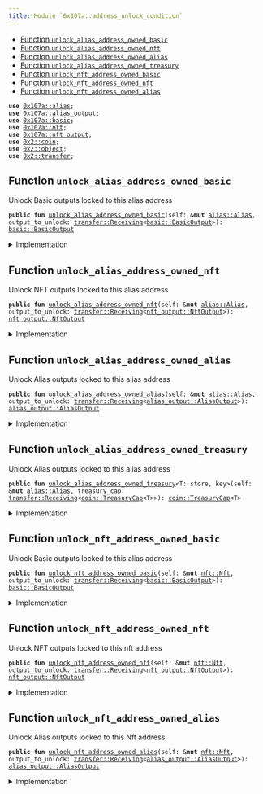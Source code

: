 ```yaml
---
title: Module `0x107a::address_unlock_condition`
---
```




-  [Function `unlock_alias_address_owned_basic`](#0x107a_address_unlock_condition_unlock_alias_address_owned_basic)
-  [Function `unlock_alias_address_owned_nft`](#0x107a_address_unlock_condition_unlock_alias_address_owned_nft)
-  [Function `unlock_alias_address_owned_alias`](#0x107a_address_unlock_condition_unlock_alias_address_owned_alias)
-  [Function `unlock_alias_address_owned_treasury`](#0x107a_address_unlock_condition_unlock_alias_address_owned_treasury)
-  [Function `unlock_nft_address_owned_basic`](#0x107a_address_unlock_condition_unlock_nft_address_owned_basic)
-  [Function `unlock_nft_address_owned_nft`](#0x107a_address_unlock_condition_unlock_nft_address_owned_nft)
-  [Function `unlock_nft_address_owned_alias`](#0x107a_address_unlock_condition_unlock_nft_address_owned_alias)


<pre><code><b>use</b> <a href="alias.md#0x107a_alias">0x107a::alias</a>;
<b>use</b> <a href="alias_output.md#0x107a_alias_output">0x107a::alias_output</a>;
<b>use</b> <a href="basic.md#0x107a_basic">0x107a::basic</a>;
<b>use</b> <a href="nft.md#0x107a_nft">0x107a::nft</a>;
<b>use</b> <a href="nft_output.md#0x107a_nft_output">0x107a::nft_output</a>;
<b>use</b> <a href="../sui-framework/coin.md#0x2_coin">0x2::coin</a>;
<b>use</b> <a href="../sui-framework/object.md#0x2_object">0x2::object</a>;
<b>use</b> <a href="../sui-framework/transfer.md#0x2_transfer">0x2::transfer</a>;
</code></pre>



<a name="0x107a_address_unlock_condition_unlock_alias_address_owned_basic"></a>

## Function `unlock_alias_address_owned_basic`

Unlock Basic outputs locked to this alias address


<pre><code><b>public</b> <b>fun</b> <a href="address_unlock_condition.md#0x107a_address_unlock_condition_unlock_alias_address_owned_basic">unlock_alias_address_owned_basic</a>(self: &<b>mut</b> <a href="alias.md#0x107a_alias_Alias">alias::Alias</a>, output_to_unlock: <a href="../sui-framework/transfer.md#0x2_transfer_Receiving">transfer::Receiving</a>&lt;<a href="basic.md#0x107a_basic_BasicOutput">basic::BasicOutput</a>&gt;): <a href="basic.md#0x107a_basic_BasicOutput">basic::BasicOutput</a>
</code></pre>



<details>
<summary>Implementation</summary>


<pre><code><b>public</b> <b>fun</b> <a href="address_unlock_condition.md#0x107a_address_unlock_condition_unlock_alias_address_owned_basic">unlock_alias_address_owned_basic</a>(
  self: &<b>mut</b> Alias,
  output_to_unlock: Receiving&lt;BasicOutput&gt;,
  ): BasicOutput {
    <a href="basic.md#0x107a_basic_receive">basic::receive</a>(self.id(), output_to_unlock)
}
</code></pre>



</details>

<a name="0x107a_address_unlock_condition_unlock_alias_address_owned_nft"></a>

## Function `unlock_alias_address_owned_nft`

Unlock NFT outputs locked to this alias address


<pre><code><b>public</b> <b>fun</b> <a href="address_unlock_condition.md#0x107a_address_unlock_condition_unlock_alias_address_owned_nft">unlock_alias_address_owned_nft</a>(self: &<b>mut</b> <a href="alias.md#0x107a_alias_Alias">alias::Alias</a>, output_to_unlock: <a href="../sui-framework/transfer.md#0x2_transfer_Receiving">transfer::Receiving</a>&lt;<a href="nft_output.md#0x107a_nft_output_NftOutput">nft_output::NftOutput</a>&gt;): <a href="nft_output.md#0x107a_nft_output_NftOutput">nft_output::NftOutput</a>
</code></pre>



<details>
<summary>Implementation</summary>


<pre><code><b>public</b> <b>fun</b> <a href="address_unlock_condition.md#0x107a_address_unlock_condition_unlock_alias_address_owned_nft">unlock_alias_address_owned_nft</a>(
  self: &<b>mut</b> Alias,
  output_to_unlock: Receiving&lt;NftOutput&gt;,
  ): NftOutput {
    <a href="nft_output.md#0x107a_nft_output_receive">nft_output::receive</a>(self.id(), output_to_unlock)
}
</code></pre>



</details>

<a name="0x107a_address_unlock_condition_unlock_alias_address_owned_alias"></a>

## Function `unlock_alias_address_owned_alias`

Unlock Alias outputs locked to this alias address


<pre><code><b>public</b> <b>fun</b> <a href="address_unlock_condition.md#0x107a_address_unlock_condition_unlock_alias_address_owned_alias">unlock_alias_address_owned_alias</a>(self: &<b>mut</b> <a href="alias.md#0x107a_alias_Alias">alias::Alias</a>, output_to_unlock: <a href="../sui-framework/transfer.md#0x2_transfer_Receiving">transfer::Receiving</a>&lt;<a href="alias_output.md#0x107a_alias_output_AliasOutput">alias_output::AliasOutput</a>&gt;): <a href="alias_output.md#0x107a_alias_output_AliasOutput">alias_output::AliasOutput</a>
</code></pre>



<details>
<summary>Implementation</summary>


<pre><code><b>public</b> <b>fun</b> <a href="address_unlock_condition.md#0x107a_address_unlock_condition_unlock_alias_address_owned_alias">unlock_alias_address_owned_alias</a>(
  self: &<b>mut</b> Alias,
  output_to_unlock: Receiving&lt;AliasOutput&gt;,
  ): AliasOutput {
    <a href="alias_output.md#0x107a_alias_output_receive">alias_output::receive</a>(self.id(), output_to_unlock)
}
</code></pre>



</details>

<a name="0x107a_address_unlock_condition_unlock_alias_address_owned_treasury"></a>

## Function `unlock_alias_address_owned_treasury`

Unlock Alias outputs locked to this alias address


<pre><code><b>public</b> <b>fun</b> <a href="address_unlock_condition.md#0x107a_address_unlock_condition_unlock_alias_address_owned_treasury">unlock_alias_address_owned_treasury</a>&lt;T: store, key&gt;(self: &<b>mut</b> <a href="alias.md#0x107a_alias_Alias">alias::Alias</a>, treasury_cap: <a href="../sui-framework/transfer.md#0x2_transfer_Receiving">transfer::Receiving</a>&lt;<a href="../sui-framework/coin.md#0x2_coin_TreasuryCap">coin::TreasuryCap</a>&lt;T&gt;&gt;): <a href="../sui-framework/coin.md#0x2_coin_TreasuryCap">coin::TreasuryCap</a>&lt;T&gt;
</code></pre>



<details>
<summary>Implementation</summary>


<pre><code><b>public</b> <b>fun</b> <a href="address_unlock_condition.md#0x107a_address_unlock_condition_unlock_alias_address_owned_treasury">unlock_alias_address_owned_treasury</a>&lt;T: key + store&gt;(
  self: &<b>mut</b> Alias,
  treasury_cap: Receiving&lt;TreasuryCap&lt;T&gt;&gt;,
  ): TreasuryCap&lt;T&gt; {
    <a href="../sui-framework/transfer.md#0x2_transfer_public_receive">transfer::public_receive</a>(self.id(), treasury_cap)
}
</code></pre>



</details>

<a name="0x107a_address_unlock_condition_unlock_nft_address_owned_basic"></a>

## Function `unlock_nft_address_owned_basic`

Unlock Basic outputs locked to this alias address


<pre><code><b>public</b> <b>fun</b> <a href="address_unlock_condition.md#0x107a_address_unlock_condition_unlock_nft_address_owned_basic">unlock_nft_address_owned_basic</a>(self: &<b>mut</b> <a href="nft.md#0x107a_nft_Nft">nft::Nft</a>, output_to_unlock: <a href="../sui-framework/transfer.md#0x2_transfer_Receiving">transfer::Receiving</a>&lt;<a href="basic.md#0x107a_basic_BasicOutput">basic::BasicOutput</a>&gt;): <a href="basic.md#0x107a_basic_BasicOutput">basic::BasicOutput</a>
</code></pre>



<details>
<summary>Implementation</summary>


<pre><code><b>public</b> <b>fun</b> <a href="address_unlock_condition.md#0x107a_address_unlock_condition_unlock_nft_address_owned_basic">unlock_nft_address_owned_basic</a>(
  self: &<b>mut</b> Nft,
  output_to_unlock: Receiving&lt;BasicOutput&gt;,
  ): BasicOutput {
    <a href="basic.md#0x107a_basic_receive">basic::receive</a>(self.id(), output_to_unlock)
}
</code></pre>



</details>

<a name="0x107a_address_unlock_condition_unlock_nft_address_owned_nft"></a>

## Function `unlock_nft_address_owned_nft`

Unlock NFT outputs locked to this nft address


<pre><code><b>public</b> <b>fun</b> <a href="address_unlock_condition.md#0x107a_address_unlock_condition_unlock_nft_address_owned_nft">unlock_nft_address_owned_nft</a>(self: &<b>mut</b> <a href="nft.md#0x107a_nft_Nft">nft::Nft</a>, output_to_unlock: <a href="../sui-framework/transfer.md#0x2_transfer_Receiving">transfer::Receiving</a>&lt;<a href="nft_output.md#0x107a_nft_output_NftOutput">nft_output::NftOutput</a>&gt;): <a href="nft_output.md#0x107a_nft_output_NftOutput">nft_output::NftOutput</a>
</code></pre>



<details>
<summary>Implementation</summary>


<pre><code><b>public</b> <b>fun</b> <a href="address_unlock_condition.md#0x107a_address_unlock_condition_unlock_nft_address_owned_nft">unlock_nft_address_owned_nft</a>(
  self: &<b>mut</b> Nft,
  output_to_unlock: Receiving&lt;NftOutput&gt;,
  ): NftOutput {
    <a href="nft_output.md#0x107a_nft_output_receive">nft_output::receive</a>(self.id(), output_to_unlock)
}
</code></pre>



</details>

<a name="0x107a_address_unlock_condition_unlock_nft_address_owned_alias"></a>

## Function `unlock_nft_address_owned_alias`

Unlock Alias outputs locked to this Nft address


<pre><code><b>public</b> <b>fun</b> <a href="address_unlock_condition.md#0x107a_address_unlock_condition_unlock_nft_address_owned_alias">unlock_nft_address_owned_alias</a>(self: &<b>mut</b> <a href="nft.md#0x107a_nft_Nft">nft::Nft</a>, output_to_unlock: <a href="../sui-framework/transfer.md#0x2_transfer_Receiving">transfer::Receiving</a>&lt;<a href="alias_output.md#0x107a_alias_output_AliasOutput">alias_output::AliasOutput</a>&gt;): <a href="alias_output.md#0x107a_alias_output_AliasOutput">alias_output::AliasOutput</a>
</code></pre>



<details>
<summary>Implementation</summary>


<pre><code><b>public</b> <b>fun</b> <a href="address_unlock_condition.md#0x107a_address_unlock_condition_unlock_nft_address_owned_alias">unlock_nft_address_owned_alias</a>(
  self: &<b>mut</b> Nft,
  output_to_unlock: Receiving&lt;AliasOutput&gt;,
  ): AliasOutput {
    <a href="alias_output.md#0x107a_alias_output_receive">alias_output::receive</a>(self.id(), output_to_unlock)
}
</code></pre>



</details>
